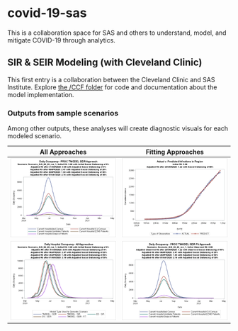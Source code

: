 # covid-19-sas

This is a collaboration space for SAS and others to understand, model, and mitigate COVID-19 through analytics.

## SIR & SEIR Modeling (with Cleveland Clinic)

This first entry is a collaboration between the Cleveland Clinic and SAS Institute. Explore [the /CCF folder](./CCF)
for code and documentation about the model implementation.

### Outputs from sample scenarios

Among other outputs, these analyses will create diagnostic visuals for each modeled scenario.

| All Approaches | Fitting Approaches |
:-------------------------:|:-------------------------:
![](./CCF/examples/example-0.png)  |  ![](./CCF/examples/example-1.png)
![](./CCF/examples/example-3.png)  |  ![](./CCF/examples/example-2.png)
